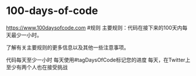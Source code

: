 # 100-days-of-code
https://www.100daysofcode.com
#规则
主要规则：代码在接下来的100天内每天最少一小时。

了解有关主要规则的更多信息以及其他一些注意事项。

代码每天至少一小时
每天使用#tagDaysOfCode标记您的进度
每天，在Twitter上至少有两个人也在接受挑战
